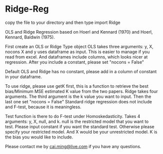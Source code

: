 # Ridge-Reg

copy the file to your directory and then type 
import Ridge

OLS and Ridge Regression based on Hoerl and Kennard (1970) and Hoerl, Kennard, Baldwin (1975). 

First create an OLS or Ridge Type object
OLS takes three arguments: 
y, X, nocons
X and y uses dataframe as input. This is easier to manage if you read from excel. And dataframes include columns, which looks nicer at regression.
After you include a constant, please set "nocons = False"

Default OLS and Ridge has no constant, please add in a column of constant in your dataframe. 

To use ridge, please use getK first, this is a function to retrieve the best bias/Minimum MSE estimated K value from the two papers. 
Ridge takes four arguments. The third argument is the k value you want to input. Then the last one set "nocons = False"
Standard ridge regression does not include and F-test, because it is meaningless. 

Test function is there to do F-test under Homoskedasticity. Takes 4 arguments: 
y, X, null, and k.
null is the restricted model that you want to test. Please input constant if you want the standard test. Otherwise please specify your restricted model. And X would be your unrestricted model. K is the bias you would like to include. 

Please contact me by 
cai.ming@live.com 
if you have any questions. 

